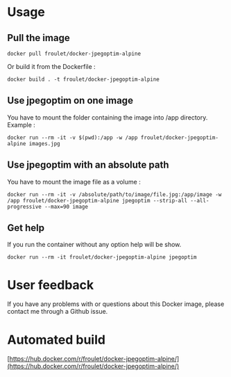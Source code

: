 # Usage

## Pull the image 
```
docker pull froulet/docker-jpegoptim-alpine
```

Or build it from the Dockerfile :
```
docker build . -t froulet/docker-jpegoptim-alpine
```

## Use jpegoptim on one image
You have to mount the folder containing the image into /app directory. Example :

```
docker run --rm -it -v $(pwd):/app -w /app froulet/docker-jpegoptim-alpine images.jpg
```

## Use jpegoptim with an absolute path
You have to mount the image file as a volume : 

```
docker run --rm -it -v /absolute/path/to/image/file.jpg:/app/image -w /app froulet/docker-jpegoptim-alpine jpegoptim --strip-all --all-progressive --max=90 image
```

## Get help

If you run the container without any option help will be show.

```
docker run --rm -it froulet/docker-jpegoptim-alpine jpegoptim 
```


# User feedback

If you have any problems with or questions about this Docker image, please contact me through a Github issue.

# Automated build

[https://hub.docker.com/r/froulet/docker-jpegoptim-alpine/](https://hub.docker.com/r/froulet/docker-jpegoptim-alpine/)
